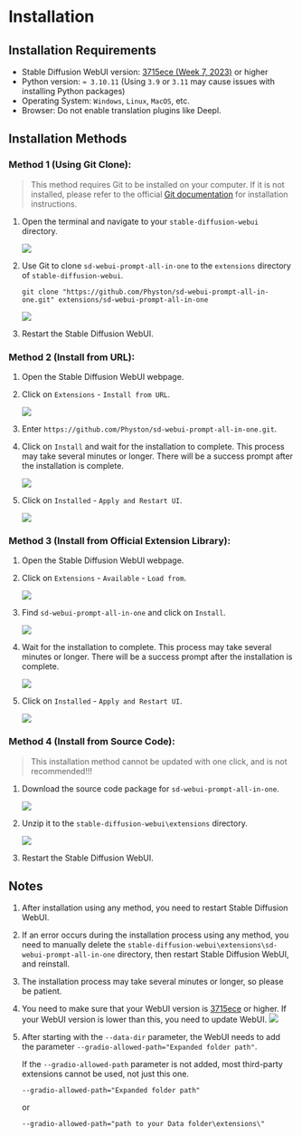 # Installation

## Installation Requirements

- Stable Diffusion WebUI version: [3715ece (Week 7, 2023)](https://github.com/AUTOMATIC1111/stable-diffusion-webui/commit/3715ece) or higher
- Python version: `≈ 3.10.11` (Using `3.9` or `3.11` may cause issues with installing Python packages)
- Operating System: `Windows`, `Linux`, `MacOS`, etc.
- Browser: Do not enable translation plugins like Deepl.

## Installation Methods

### Method 1 (Using Git Clone):

> This method requires Git to be installed on your computer. If it is not installed, please refer to the official [Git documentation](https://git-scm.com/book/en/v2/Getting-Started-Installing-Git) for installation instructions.

1. Open the terminal and navigate to your `stable-diffusion-webui` directory.

    ![](/assets/images/Installation/cd.png)

2. Use Git to clone `sd-webui-prompt-all-in-one` to the `extensions` directory of `stable-diffusion-webui`.

    ```shell
    git clone "https://github.com/Physton/sd-webui-prompt-all-in-one.git" extensions/sd-webui-prompt-all-in-one
    ```

    ![](/assets/images/Installation/clone.png)

3. Restart the Stable Diffusion WebUI.

### Method 2 (Install from URL):

1. Open the Stable Diffusion WebUI webpage.

2. Click on `Extensions` - `Install from URL`.

    ![](/assets/images/Installation/from_url.png)

3. Enter `https://github.com/Physton/sd-webui-prompt-all-in-one.git`.

4. Click on `Install` and wait for the installation to complete. This process may take several minutes or longer. There will be a success prompt after the installation is complete.

    ![](/assets/images/Installation/from_url_success.png)

5. Click on `Installed` - `Apply and Restart UI`.

    ![](/assets/images/Installation/restart.png)

### Method 3 (Install from Official Extension Library):

1. Open the Stable Diffusion WebUI webpage.

2. Click on `Extensions` - `Available` - `Load from`.

    ![](/assets/images/Installation/load_from.png)

3. Find `sd-webui-prompt-all-in-one` and click on `Install`.

    ![](/assets/images/Installation/load_from_install.png)

4. Wait for the installation to complete. This process may take several minutes or longer. There will be a success prompt after the installation is complete.

    ![](/assets/images/Installation/load_from_success.png)

5. Click on `Installed` - `Apply and Restart UI`.

    ![](/assets/images/Installation/restart.png)

### Method 4 (Install from Source Code):

> This installation method cannot be updated with one click, and is not recommended!!!

1. Download the source code package for `sd-webui-prompt-all-in-one`.

    ![](/assets/images/Installation/download.png)

2. Unzip it to the `stable-diffusion-webui\extensions` directory.

    ![](/assets/images/Installation/drop.png)

3. Restart the Stable Diffusion WebUI.


## Notes

1. After installation using any method, you need to restart Stable Diffusion WebUI.

2. If an error occurs during the installation process using any method, you need to manually delete the `stable-diffusion-webui\extensions\sd-webui-prompt-all-in-one` directory, then restart Stable Diffusion WebUI, and reinstall.

3. The installation process may take several minutes or longer, so please be patient.

4. You need to make sure that your WebUI version is [3715ece](https://github.com/AUTOMATIC1111/stable-diffusion-webui/commit/3715ece) or higher. If your WebUI version is lower than this, you need to update WebUI.
    ![](/assets/images/minimum_version_webui.png)

5. After starting with the `--data-dir` parameter, the WebUI needs to add the parameter `--gradio-allowed-path="Expanded folder path"`.

   If the `--gradio-allowed-path` parameter is not added, most third-party extensions cannot be used, not just this one.

   `--gradio-allowed-path="Expanded folder path"`

   or

   `--gradio-allowed-path="path to your Data folder\extensions\"`